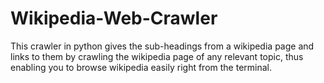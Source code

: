 # Wikipedia-Web-Crawler
This crawler in python gives the sub-headings from a wikipedia page and links to them by crawling the wikipedia page of any relevant topic, thus enabling you to browse wikipedia easily right from the terminal.
